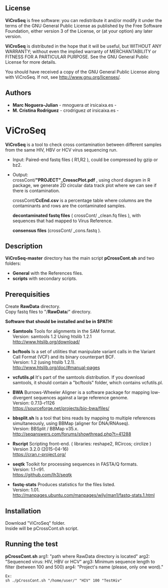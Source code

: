 ## License
**ViCroSeq** is free software: you can redistribute it and/or modify
it under the terms of the GNU General Public License as published by
the Free Software Foundation, either version 3 of the License, or
(at your option) any later version.

**ViCroSeq** is distributed in the hope that it will be useful,
but WITHOUT ANY WARRANTY; without even the implied warranty of
MERCHANTABILITY or FITNESS FOR A PARTICULAR PURPOSE.  See the
GNU General Public License for more details.

You should have received a copy of the GNU General Public License
along with ViCroSeq.  If not, see <http://www.gnu.org/licenses/>.  


## Authors

* **Marc Noguera-Julian**  - mnoguera _at_ irsicaixa.es - 
* **M. Cristina Rodr&iacute;guez** - crodriguez _at_ irsicaixa.es - 

# ViCroSeq

**ViCroSeq** is a tool to check cross contamination between different samples from the same HIV, HBV or HCV virus sequencing run.  
  
* Input: Paired-end fastq files ( R1,R2 ), could be compressed by gzip or bz2.    

* Output:   
  crossCont/**"PROJECT"_CrosscPlot.pdf** , using chord diagram in R package, we generate 2D circular data track plot where we can see if there is contamination.  

  crossCont/**CcEnd.csv** is a percentage table where columns are the contaminants and rows are the contaminated samples.  

  **decontaminated fastq files** ( crossCont/ _clean.fq files ), with sequences that had mapped to Virus Reference.   

  **consensus files** (crossCont/ _cons.fastq ).  

## Description  

**ViCroSeq-master** directory has the main script  **pCrossCont.sh** and two folders:  
   * **General** with the References files.  
   * **scripts** with secondary scripts.   

## Prerequisities

Create **RawData** directory.  
Copy fastq files to "/**RawData**/" directory.   
    
**Software that should be installed and be in $PATH:**   
* **Samtools** Tools for alignments in the SAM format.  
     Version: samtools 1.2 Using htslib 1.2.1   
     http://www.htslib.org/download/   

* **bcftools** Is a set of utilities that manipulate variant calls in the Variant Call Format (VCF) and its binary counterpart BCF.  
     Version: 1.2 (using htslib 1.2.1).  
     http://www.htslib.org/doc/#manual-pages  

* **vcfutils.pl** It's part of the samtools distribution. If you download samtools, it should contain a "bcftools" folder, which contains vcfutils.pl. 

* **BWA** Burrows-Wheeler Aligner is a software package for mapping low-divergent sequences against a large reference genome.  
     Version: 0.7.13-r1126  
     https://sourceforge.net/projects/bio-bwa/files/  

* **bbsplit.sh**  Is a tool that bins reads by mapping to multiple references simultaneously, using BBMap (aligner for DNA/RNAseq).   
     Version: BBSplit / BBMap v35.x.  
     http://seqanswers.com/forums/showthread.php?t=41288

* **Rscript**  Scripting front-end. ( libraries: reshape2, RCircos; circlize )  
     Version 3.2.0 (2015-04-16)  
     https://cran.r-project.org/

* **seqtk** Toolkit for processing sequences in FASTA/Q formats.  
     Version: 1.1-r91.  
     https://github.com/lh3/seqtk  

* **fastq-stats** Produces statistics for the files listed.  
     Version: 1.01.  
     http://manpages.ubuntu.com/manpages/wily/man1/fastq-stats.1.html  

## Installation  
Download "ViCroSeq" folder.  
Inside will be pCrossCont.sh script.  

## Running the test

**pCrossCont.sh**   arg1: "path where RawData directory is located"      arg2: "Sequenced virus: HIV, HBV or HCV"      arg3: Minimum sequence length to filter (between 100 and 500)    arg4: "Project's name (please, only one word)."


`Ex:`   
`sh ./pCrossCont.sh "/home/user/" "HIV" 100 "TestHiv"`  






